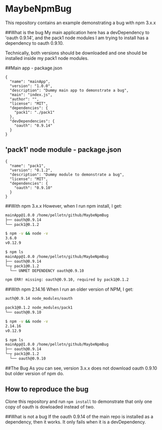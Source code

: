 # MaybeNpmBug
This repository contains an example demonstrating a bug with npm 3.x.x

##What is the bug
My main application here has a devDependency to 'oauth 0.9.14', and
the pack1 node modules I am trying to install has a dependency to oauth 0.9.10.

Technically, both versions should be downloaded and one should be installed
inside my pack1 node modules.

##Main app - package.json
```
{
  "name": "mainApp",
  "version": "1.0.0",
  "description": "Dummy main app to demonstrate a bug",
  "main": "index.js",
  "author": "",
  "license": "MIT",
  "dependencies": {
    "pack1": "./pack1"
  },
  "devDependencies": {
    "oauth": "0.9.14"
  }
}
```

## 'pack1' node module - package.json
```
{
  "name": "pack1",
  "version": "0.1.2",
  "description": "Dummy module to demonstrate a bug",
  "license": "MIT",
  "dependencies": {
    "oauth": "0.9.10"
  }
}
```

##With npm 3.x.x
However, when I run npm install, I get:
```bash
mainApp@1.0.0 /home/pelletn/github/MaybeNpmBug
├── oauth@0.9.14 
└── pack1@0.1.2 

$ npm -v && node -v
3.6.0
v0.12.9

$ npm ls
mainApp@1.0.0 /home/pelletn/github/MaybeNpmBug
├── oauth@0.9.14
└─┬ pack1@0.1.2
  └── UNMET DEPENDENCY oauth@0.9.10

npm ERR! missing: oauth@0.9.10, required by pack1@0.1.2
```


##With npm 2.14.16
When I run an older version of NPM, I get:
```bash
auth@0.9.14 node_modules/oauth

pack1@0.1.2 node_modules/pack1
└── oauth@0.9.10

$ npm -v && node -v
2.14.16
v0.12.9

$ npm ls
mainApp@1.0.0 /home/pelletn/github/MaybeNpmBug
├── oauth@0.9.14
└─┬ pack1@0.1.2
  └── oauth@0.9.10
```

##The Bug
As you can see, version 3.x.x does not download oauth 0.9.10 but older version of
npm do.

## How to reproduce the bug
Clone this repository and run ```npm install``` to demonstrate that
only one copy of oauth is dowloaded instead of two.

##What is not a bug
If the oauth 0.9.14 of the main repo is installed as a dependency, then it works. It only fails when it is a devDependency.
